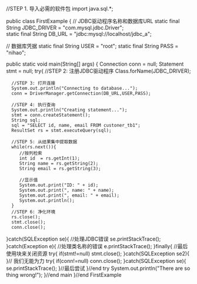 ﻿//STEP 1. 导入必需的软件包
import java.sql.*;

public class FirstExample {
   // JDBC驱动程序名称和数据库URL 
   static final String JDBC_DRIVER = "com.mysql.jdbc.Driver";  
   static final String DB_URL = "jdbc:mysql://localhost/jdbc_a";

   //  数据库凭据 
   static final String USER = "root";
   static final String PASS = "nihao";

   public static void main(String[] args) {
   Connection conn = null;
   Statement stmt = null;
   try{
      //STEP 2: 注册JDBC驱动程序
      Class.forName(JDBC_DRIVER);

      //STEP 3: 打开连接 
      System.out.println("Connecting to database...");
      conn = DriverManager.getConnection(DB_URL,USER,PASS);

      //STEP 4: 执行查询 
      System.out.println("Creating statement...");
      stmt = conn.createStatement();
      String sql;
      sql = "SELECT id, name, email FROM custoner_tb1";
      ResultSet rs = stmt.executeQuery(sql);

      //STEP 5: 从结果集中提取数据 
      while(rs.next()){
         //按列检索 
         int id  = rs.getInt(1);
         String name = rs.getString(2);
         String email = rs.getString(3);

         //显示值 
         System.out.print("ID: " + id);
         System.out.print(", name: " + name);
         System.out.print(", email: " + email);
         System.out.println();
      }
      //STEP 6: 净化环境 
      rs.close();
      stmt.close();
      conn.close();
   }catch(SQLException se){
      //处理JDBC错误
      se.printStackTrace();
   }catch(Exception e){
      //处理类名称的错误 
      e.printStackTrace();
   }finally{
      //最后使用块来关闭资源
      try{
         if(stmt!=null)
            stmt.close();
      }catch(SQLException se2){
      }// 我们无能为力 
      try{
         if(conn!=null)
            conn.close();
      }catch(SQLException se){
         se.printStackTrace();
      }//最后尝试 
   }//end try
   System.out.println("There are so thing wrong!");
}//end main
}//end FirstExample